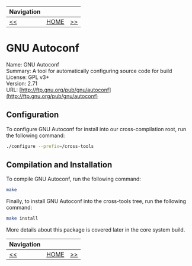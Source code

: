 | Navigation |||
| --- | --- | ---: |
| [<<](./CrossCompileNCursesTic.md) | [HOME](./README.md) | [>>](./CrossCompilePkgConf.md) |

# GNU Autoconf

Name: GNU Autoconf<br />
Summary: A tool for automatically configuring source code for build<br />
License: GPL v3+<br />
Version: 2.71<br />
URL: [http://ftp.gnu.org/pub/gnu/autoconf](http://ftp.gnu.org/pub/gnu/autoconf)<br />

## Configuration

To configure GNU Autoconf for install into our cross-compilation root, run the following command:

```bash
./configure --prefix=/cross-tools
```

## Compilation and Installation

To compile GNU Autoconf, run the following command:

```bash
make
```

Finally, to install GNU Autoconf into the cross-tools tree, run the following command:

```bash
make install
```

More details about this package is covered later in the core system build.

| Navigation |||
| --- | --- | ---: |
| [<<](./CrossCompileAutoconf.md) | [HOME](./README.md) | [>>](./CrossCompileGMP.md) |
